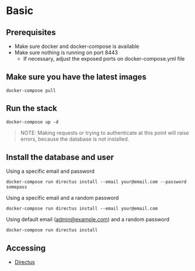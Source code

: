 # Basic

## Prerequisites

- Make sure docker and docker-compose is available
- Make sure nothing is running on port 8443
  - If necessary, adjust the exposed ports on docker-compose.yml file

## Make sure you have the latest images

```
docker-compose pull
```

## Run the stack

```
docker-compose up -d
```

> NOTE: Making requests or trying to authenticate at this point will raise errors, because the database is not installed.

## Install the database and user

Using a specific email and password

```
docker-compose run directus install --email your@email.com --password somepass
```

Using a specific email and a random password

```
docker-compose run directus install --email your@email.com
```

Using default email (admin@example.com) and a random password

```
docker-compose run directus install
```

## Accessing

- [Directus](https://localhost:8443/)
